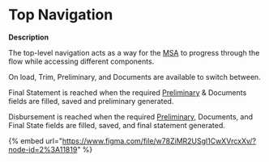 # Top Navigation

**Description**

The top-level navigation acts as a way for the [MSA](/@carputty/s/axle-doc/~/drafts/-Mj6PiC0RODKAHAW-Crz/) to progress through the flow while accessing different components. 

On load, Trim, Preliminary, and Documents are available to switch between.

Final Statement is reached when the required [Preliminary](../../forms/preliminary-statement.md) & Documents fields are filled, saved and preliminary generated.

Disbursement is reached when the required [Preliminary,](../../forms/preliminary-statement.md) Documents, and Final State fields are filled, saved, and final statement generated.

{% embed url="https://www.figma.com/file/w78ZiMR2USgl1CwXVrcxXv/?node-id=2%3A11819" %}



